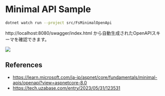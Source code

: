 # Minimal API Sample

```sh
dotnet watch run --project src/FsMinimalOpenApi
```

 http://localhost:8080/swagger/index.html から自動生成されたOpenAPIスキーマを確認できます。

<img  src=https://github.com/RyushiAok/FsMinimalOpenApi/assets/55625375/0eb60633-554c-4a08-b405-8cbdc30911a7 />



## References
- https://learn.microsoft.com/ja-jp/aspnet/core/fundamentals/minimal-apis/openapi?view=aspnetcore-8.0
- https://tech.uzabase.com/entry/2023/05/31/123531

